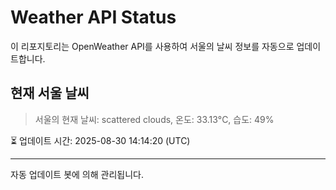 
# Weather API Status

이 리포지토리는 OpenWeather API를 사용하여 서울의 날씨 정보를 자동으로 업데이트합니다.

## 현재 서울 날씨
> 서울의 현재 날씨: scattered clouds, 온도: 33.13°C, 습도: 49%

⏳ 업데이트 시간: 2025-08-30 14:14:20 (UTC)

---
자동 업데이트 봇에 의해 관리됩니다.
